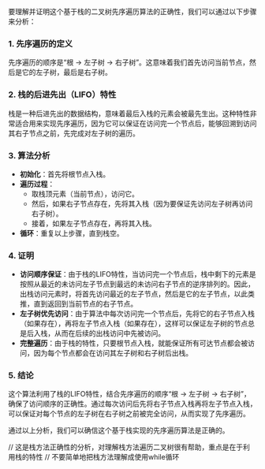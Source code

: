 要理解并证明这个基于栈的二叉树先序遍历算法的正确性，我们可以通过以下步骤来分析：

### 1. **先序遍历的定义**
先序遍历的顺序是“根 -> 左子树 -> 右子树”。这意味着我们首先访问当前节点，然后是它的左子树，最后是右子树。

### 2. **栈的后进先出（LIFO）特性**
栈是一种后进先出的数据结构，意味着最后入栈的元素会被最先生出。这种特性非常适合用来实现先序遍历，因为它可以保证在访问完一个节点后，能够回溯到访问其右子节点之前，先完成对左子树的遍历。

### 3. **算法分析**
- **初始化**：首先将根节点入栈。
- **遍历过程**：
  - 取栈顶元素（当前节点），访问它。
  - 然后，如果右子节点存在，先将其入栈（因为要保证先访问左子树再访问右子树）。
  - 接着，如果左子节点存在，再将其入栈。
- **循环**：重复以上步骤，直到栈空。

### 4. **证明**
- **访问顺序保证**：由于栈的LIFO特性，当访问完一个节点后，栈中剩下的元素是按照从最近的未访问左子节点到最远的未访问右子节点的逆序排列的。因此，出栈访问元素时，将首先访问最近的左子节点，然后是它的左子节点，以此类推，直到返回到当前节点的右子节点。
- **左子树优先访问**：由于算法中每次访问完一个节点后，先将它的右子节点入栈（如果存在），再将左子节点入栈（如果存在），这样可以保证左子树的节点总是后入栈，从而在后续的出栈访问中先被访问。
- **完整遍历**：由于栈的特性，只要根节点入栈，就能保证所有可达节点都会被访问，因为每个节点都会在访问其左子树和右子树后出栈。

### 5. **结论**
这个算法利用了栈的LIFO特性，结合先序遍历的顺序“根 -> 左子树 -> 右子树”，确保了访问顺序的正确性。通过每次访问后先将右子节点入栈再将左子节点入栈，可以保证对每个节点的左子树在右子树之前被完全访问，从而实现了先序遍历。

通过以上分析，我们可以确信这个基于栈实现的先序遍历算法是正确的。

// 这是栈方法正确性的分析，对理解栈方法遍历二叉树很有帮助，重点是在于利用栈的特性
// 不要简单地把栈方法理解成使用while循环